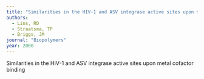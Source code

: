 ```yaml
---
title: "Similarities in the HIV-1 and ASV integrase active sites upon metal cofactor binding"
authors:
  - Lins, RD
  - Straatsma, TP
  - Briggs, JM
journal: "Biopolymers"
year: 2000
---
```


Similarities in the HIV-1 and ASV integrase active sites upon metal cofactor binding
